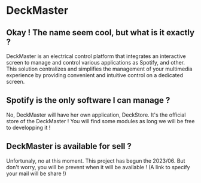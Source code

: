 # DeckMaster
## Okay ! The name seem cool, but what is it exactly ?
DeckMaster is an electrical control platform that integrates an interactive screen to manage and control various
applications as Spotify, and other. This solution centralizes and simplifies the management of your multimedia experience
by providing convenient and intuitive control on a dedicated screen.

## Spotify is the only software I can manage ?
No, DeckMaster will have her own application, DeckStore. It's the official store of the DeckMaster ! You will find some
modules as long we will be free to developping it !

## DeckMaster is available for sell ?
Unfortunaly, no at this moment. This project has begun the 2023/06. But don't worry, you will be prevent when it will be
available ! (A link to specify your mail will be share !)
